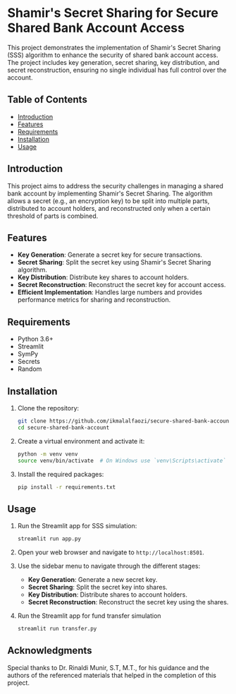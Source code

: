 # Shamir's Secret Sharing for Secure Shared Bank Account Access

This project demonstrates the implementation of Shamir's Secret Sharing (SSS) algorithm to enhance the security of shared bank account access. The project includes key generation, secret sharing, key distribution, and secret reconstruction, ensuring no single individual has full control over the account.

## Table of Contents
- [Introduction](#introduction)
- [Features](#features)
- [Requirements](#requirements)
- [Installation](#installation)
- [Usage](#usage)

## Introduction

This project aims to address the security challenges in managing a shared bank account by implementing Shamir's Secret Sharing. The algorithm allows a secret (e.g., an encryption key) to be split into multiple parts, distributed to account holders, and reconstructed only when a certain threshold of parts is combined.

## Features

- **Key Generation**: Generate a secret key for secure transactions.
- **Secret Sharing**: Split the secret key using Shamir's Secret Sharing algorithm.
- **Key Distribution**: Distribute key shares to account holders.
- **Secret Reconstruction**: Reconstruct the secret key for account access.
- **Efficient Implementation**: Handles large numbers and provides performance metrics for sharing and reconstruction.

## Requirements

- Python 3.6+
- Streamlit
- SymPy
- Secrets
- Random

## Installation

1. Clone the repository:
    ```bash
    git clone https://github.com/ikmalalfaozi/secure-shared-bank-account.git
    cd secure-shared-bank-account
    ```

2. Create a virtual environment and activate it:
    ```bash
    python -m venv venv
    source venv/bin/activate  # On Windows use `venv\Scripts\activate`
    ```

3. Install the required packages:
    ```bash
    pip install -r requirements.txt
    ```

## Usage

1. Run the Streamlit app for SSS simulation:
    ```bash
    streamlit run app.py
    ```

2. Open your web browser and navigate to `http://localhost:8501`.

3. Use the sidebar menu to navigate through the different stages:
    - **Key Generation**: Generate a new secret key.
    - **Secret Sharing**: Split the secret key into shares.
    - **Key Distribution**: Distribute shares to account holders.
    - **Secret Reconstruction**: Reconstruct the secret key using the shares.

4. Run the Streamlit app for fund transfer simulation
    ```bash
    streamlit run transfer.py
    ```

## Acknowledgments

Special thanks to Dr. Rinaldi Munir, S.T, M.T., for his guidance and the authors of the referenced materials that helped in the completion of this project.

